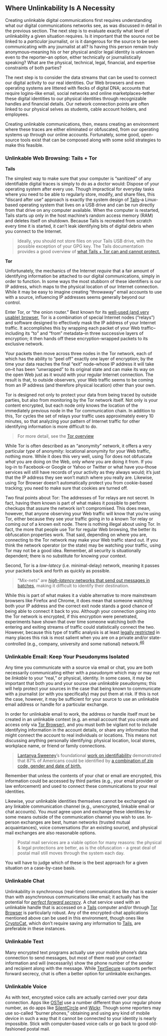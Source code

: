 Where Unlinkability Is A Necessity
----------------------------------

Creating unlinkable digital communications first requires understanding
what our digital communications networks see, as was discussed in detail
in the previous section. The next step is to evaluate exactly what level
of unlinkability a given situation requires. Is it important that the
source not be linked to a *particular* journalist, or is it dangerous
for the source to be seen communicating with any journalist at all? Is
having this person remain truly anonymous–meaning his or her physical
and/or legal identity is unknown even to the reporter–an option, either
technically or journalistically speaking? What are the physical,
technical, legal, financial, and expertise constraints of both parties?

The next step is to consider the data streams that can be used to
connect our digital activity to our real identities. Our Web browsers
and even operating systems are littered with flecks of digital DNA;
accounts that require logins–like email, social networks and online
marketplaces–tether these digital identities to our physical identities
through recognizable handles and financial details. Our network
connection points are often linked to our physical selves as students,
cable account holders, and employees.

Creating unlinkable communications, then, means creating an environment
where these traces are either eliminated or obfuscated, from our
operating systems up through our online accounts. Fortunately, some
good, open-source tools exist that can be composed along with some solid
strategies to make this feasible.

### **Unlinkable Web Browsing: Tails + Tor**

**Tails**

The simplest way to make sure that your computer is “sanitized” of any
identifiable digital traces is simply to do as a doctor would: Dispose
of your operating system after every use. Though impractical for
everyday tasks where you need to be able to regularly store, modify, and
share files, this “discard after use” approach is exactly the system
design of [Tails](https://tails.boum.org/)–a Linux-based operating
system that lives on a USB drive and can be run directly from that drive
on any computer available. When the computer is restarted, Tails starts
up only in the host machine’s random access memory (RAM) and deletes
itself on shutdown. Because Tails is recreated from scratch every time
it is started, it can’t leak identifying bits of digital debris when you
connect to the Internet.

> Ideally, you should not store files on your Tails USB drive, with the
> possible exception of your GPG key. The Tails documentation provides a
> good overview of [what Tails + Tor can and cannot
> protect.](https://tails.boum.org/doc/about/warning/)

**Tor**

Unfortunately, the mechanics of the Internet *require* that a fair
amount of identifying information be attached to our digital
communications, simply in order to function. In some ways the most
stubborn of these identifiers is our IP address, which maps to the
physical location of our Internet connection. While it may be easy to
imagine creating “throwaway” email accounts to use with a source,
influencing IP addresses seems generally beyond our control.

Enter Tor, or “the onion router.” Best known for its [well-used (and
very usable)
browser](https://www.torproject.org/projects/torbrowser.html.en), Tor is
a combination of special Internet nodes (“relays”) and software designed
to effectively mask the IP address of your Internet traffic. It
accomplishes this by wrapping each packet of your Web traffic–including
its “to” and “from” metadata–in three successive layers of encryption;
it then hands off these encryption-wrapped packets to its exclusive
network.

Your packets then move across three nodes in the Tor network, each of
which has the ability to “peel off” exactly one layer of encryption; by
the time your data reaches the final “exit” node–whose IP address it
will take on–it has been “unwrapped” to its original state and can make
its way on the open Web just as it would with your regular Internet
connection. The result is that, to outside observers, your Web traffic
seems to be coming from an IP address (and therefore physical location)
other than your own.

Tor is designed not only to protect your data from being traced by
outside parties, but also from monitoring by the Tor network itself. Not
only is your content encrypted, but each node only knows the location of
the immediately previous node in the Tor communication chain. In
addition to this, Tor cycles the set of relays your traffic uses
approximately every 10 minutes, so that analyzing your pattern of
Internet traffic for other identifying information is more difficult to
do.

> For more detail, see the [Tor
> overview](https://www.torproject.org/about/overview.html.en)

While Tor is often described as an “anonymity” network, it offers a very
particular *type* of anonymity: locational anonymity for your Web
traffic, nothing more. While it does this very well, using Tor does not
obfuscate *what* you are doing on the Web, only *where* you are doing it
from. If you log-in to Facebook–or Google or Yahoo or Twitter or what
have you–those services will still have records of your activity as they
always would; it’s just that the IP address they see won’t match where
you really are. Likewise, using Tor Browser doesn’t automatically
protect you from cookie-based tracking; you need to make sure that
cookies are turned off.

Two final points about Tor: The addresses of Tor relays are not secret.
In fact, having them known is part of what makes it possible to perform
checkups that assure the network isn’t compromised. This does mean,
however, that anyone observing your Web traffic will know that you’re
using Tor, either because they see your traffic going *in* to a known
Tor relay or coming *out* of a known exit node. There is nothing illegal
about using Tor. In fact, the more that people use Tor for regular Web
browsing, the better its obfuscation properties work. That said,
depending on where you are, connecting to the Tor network may make your
Web traffic stand out. If you think the network operator (or the state)
may be watching your traffic, using Tor may not be a good idea.
Remember, all security is situationally dependent; there is no
substitute for knowing your context.

Second, Tor is a *low-latecy* (i.e. minimal-delay) network, meaning it
passes your packets back and forth as quickly as possible.

> “Mix-nets” are [*high-latency* networks that send out messages in
> batches](http://ritter.vg/blog-mix_and_onion_networks.html), making it
> difficult to identify their destination.

While this is part of what makes it a viable alternative to more
mainstream browsers like Firefox and Chrome, it does mean that someone
watching both your IP address and the correct exit node stands a good
chance of being able to connect it back to you. Although your connection
going into the Tor network is encrypted, if this encryption were
penetrated, experiments have shown that over time someone watching both
the entering and exiting streams of traffic could statistically connect
the two. However, because this type of traffic analysis is at least
[legally
restricted](https://www.torproject.org/docs/faq.html.en#AttacksOnOnionRouting)
in many places this risk is most salient when you are on a private
and/or state-controlled (e.g., company, university and some national)
network.<sup>[46](footnotes/README.html#fn46)</sup>

### **Unlinkable Email: Keep Your Pseudonyms Isolated**

Any time you communicate with a source via email or chat, you are both
necessarily communicating either with a *pseudonym* which may or may not
be *linkable* to your “real,” or physical, identity. In some cases, it
may be important that both you and your source use *unlinkable*
pseudonyms; this will help protect your sources in the case that being
known to communicate with a journalist (or with you specifically) may
put them at risk. If this is not the case, however, it may be sufficient
for your source to use an unlinkable email address or handle for a
particular exchange.

In order for unlinkable email to work, the address or handle itself must
be created in an unlinkable context (e.g. an email account that you
create and access only via [Tor
Browser](https://www.torproject.org/projects/torbrowser.html.en)), and
you must both be vigilant not to include identifying information in the
account details, or share any information that might connect the account
to real individuals or locations. This means not discussing anything
personally identifying: physical location, local stores, workplace name,
or friend or family connections.

> [Lantanya Sweeney](http://latanyasweeney.org/index.html)’s
> foundational [work on
> identifiability](http://latanyasweeney.org/work/identifiability.html)
> demonstrated that 87% of Americans could be identified by [a
> combination of zip code, gender and date of
> birth.](http://dataprivacylab.org/dataprivacy/projects/kanonymity/kanonymity.pdf)

Remember that unless the contents of your chat or email are encrypted,
this information could be accessed by third parties (e.g., your email
provider or law enforcement) and used to connect these communications to
your real identities.

Likewise, your unlinkable identities themselves cannot be exchanged via
any linkable communication channel (e.g., unencrypted, linkable email or
chat accounts). You *must* agree upon and exchange these identities by
some means outside of the communication channel you wish to use.
In-person exchanges are best, human networks (trusted mutual
acquaintances), voice conversations (for an existing source), and
physical mail exchanges are also reasonable options.

> Postal mail services are a viable option for many reasons: the
> physical & legal protections are better, as is the obfuscation - a
> great deal of postal mail still moves through the system each day.

You will have to judge which of these is the best approach for a given
situation on a case-by-case basis.

### **Unlinkable Chat**

Unlinkability in synchronous (real-time) communications like chat is
easier than with asynchronous communications like email; it actually has
the potential for [*perfect forward
secrecy*](https://www.eff.org/deeplinks/2013/08/pushing-perfect-forward-secrecy-important-Web-privacy-protection).
A chat service used with an unlinkable handle that is accessed on a
[Tails](https://tails.boum.org/) computer and/or through [Tor
Browser](https://www.torproject.org/projects/torbrowser.html.en) is
particularly robust. Any of the encrypted-chat applications mentioned
above can be used in this environment, though ones like
[CryptoCat](https://crypto.cat/), which don’t require saving any
information to [Tails](https://tails.boum.org/), are preferable in these
instances.

### **Unlinkable Text**

Many encrypted text programs actually use your mobile phone’s data
connection to send messages, but most of them read your contact
information and will (necessarily) show the phone number of the sender
and recipient along with the message. While
[TextSecure](https://whispersystems.org/) supports perfect forward
secrecy, chat is often a better option for unlinkable exchanges.

### **Unlinkable Voice**

As with text, encrypted voice calls are actually carried over your data
connection. Apps like [OSTel](need%20link) use a number different than
your regular phone number, as do apps like
[SilentCircle](https://silentcircle.com/) and
[Wickr](https://www.mywickr.com/en/index.php). Though some reporters may
use so-called “burner phones,” obtaining and using any kind of mobile
device in such a way that it cannot be connected to your identity is
nearly impossible. Stick with computer-based voice calls or go back to
good old-fashioned postal mail.